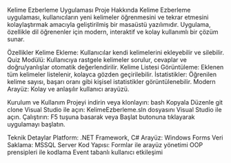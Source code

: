Kelime Ezberleme Uygulaması
 Proje Hakkında
Kelime Ezberleme uygulaması, kullanıcıların yeni kelimeler öğrenmesini ve tekrar etmesini kolaylaştırmak amacıyla geliştirilmiş bir masaüstü yazılımıdır. Uygulama, özellikle dil öğrenenler için modern, interaktif ve kolay kullanımlı bir çözüm sunar.

 Özellikler
Kelime Ekleme: Kullanıcılar kendi kelimelerini ekleyebilir ve silebilir.
Quiz Modülü: Kullanıcıya rastgele kelimeler sorulur, cevaplar ve doğru/yanlışlar otomatik değerlendirilir.
Kelime Listesi Görüntüleme: Eklenen tüm kelimeler listelenir, kolayca gözden geçirilebilir.
İstatistikler: Öğrenilen kelime sayısı, başarı oranı gibi kişisel istatistikler görüntülenebilir.
Modern Arayüz: Kolay ve anlaşılır kullanıcı arayüzü.

 Kurulum ve Kullanım
Projeyi indirin veya klonlayın:
bash
Kopyala
Düzenle
git clone 
Visual Studio ile açın:
KelimeEzberleme.sln dosyasını Visual Studio ile açın.
Çalıştırın:
F5 tuşuna basarak veya Başlat butonuna tıklayarak uygulamayı başlatın.

 Teknik Detaylar
Platform: .NET Framework, C#
Arayüz: Windows Forms
Veri Saklama: MSSQL Server
Kod Yapısı:
Formlar ile arayüz yönetimi
OOP prensipleri ile kodlama
Event tabanlı kullanıcı etkileşimi
